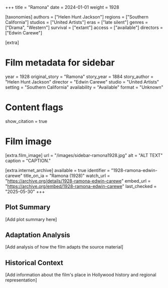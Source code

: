 +++
title = "Ramona"
date = 2024-01-01
weight = 1928

[taxonomies]
authors = ["Helen Hunt Jackson"]
regions = ["Southern California"]
studios = ["United Artists"]
eras = ["late silent"]
genres = ["Drama", "Western"]
survival = ["extant"]
access = ["available"]
directors = ["Edwin Carewe"]

[extra]
# Film metadata for sidebar
year = 1928
original_story = "Ramona"
story_year = 1884
story_author = "Helen Hunt Jackson"
director = "Edwin Carewe"
studio = "United Artists"
setting = "Southern California"
availability = "Available"
format = "Unknown"

# Content flags
show_citation = true

# Film image
[extra.film_image]
url = "/images/sidebar-ramona1928.jpg"
alt = "ALT TEXT"
caption = "CAPTION."


[extra.internet_archive]
available = true
identifier = "1928-ramona-edwin-carewe"
title_on_ia = "Ramona (1928)"
watch_url = "https://archive.org/details/1928-ramona-edwin-carewe"
embed_url = "https://archive.org/embed/1928-ramona-edwin-carewe"
last_checked = "2025-05-30"
+++

## Plot Summary

[Add plot summary here]

## Adaptation Analysis

[Add analysis of how the film adapts the source material]

## Historical Context

[Add information about the film's place in Hollywood history and regional representation]